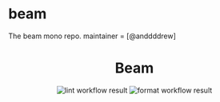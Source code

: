 # beam

The beam mono repo. maintainer = [@anddddrew]

<div align="center">
    <h1>Beam</h1>
    <img alt="lint workflow result" src="https://github.com/gleich/lumber/workflows/lint/badge.svg">
    <img alt="format workflow result" src="https://github.com/joinbeam/beam/workflows/format/badge.svg">
</div>